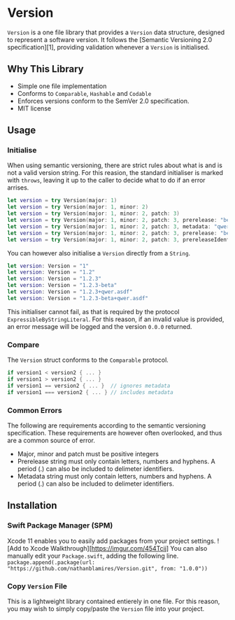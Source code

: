 # Version

`Version` is a one file library that provides a `Version` data structure, designed to represent a software version.
It follows the [Semantic Versioning 2.0 specification][1], providing validation whenever a `Version` is initialised.

## Why This Library
- Simple one file implementation
- Conforms to `Comparable`, `Hashable` and `Codable`
- Enforces versions conform to the SemVer 2.0 specification.
- MIT license

## Usage

### Initialise

When using semantic versioning, there are strict rules about what is and is not a valid version string.
For this reasion, the standard initialiser is marked with `throws`, leaving it up to the caller to decide what to do if an error arrises.
```swift
let version = try Version(major: 1)
let version = try Version(major: 1, minor: 2)
let version = try Version(major: 1, minor: 2, patch: 3)
let version = try Version(major: 1, minor: 2, patch: 3, prerelease: "beta")
let version = try Version(major: 1, minor: 2, patch: 3, metadata: "qwer.asdf")
let version = try Version(major: 1, minor: 2, patch: 3, prerelease: "beta", metadata: "qwer.asdf")
let version = try Version(major: 1, minor: 2, patch: 3, prereleaseIdentifiers: ["beta"], metadataIdentifiers: ["qwer", "asdf"])
```

You can however also initialise a `Version` directly from a `String`.
```swift
let version: Version = "1"
let version: Version = "1.2"
let version: Version = "1.2.3"
let version: Version = "1.2.3-beta"
let version: Version = "1.2.3+qwer.asdf"
let version: Version = "1.2.3-beta+qwer.asdf"
```
This initialiser cannot fail, as that is required by the protocol `ExpressibleByStringLiteral`.
For this reason, if an invalid value is provided, an error message will be logged and the version `0.0.0` returned.

### Compare
The `Version` struct conforms to the `Comparable` protocol.

```swift
if version1 < version2 { ... }
if version1 > version2 { ... }
if version1 == version2 { ... }  // ignores metadata
if version1 === version2 { ... } // includes metadata
```

### Common Errors
The following are requirements according to the semantic versioning specification. 
These requirements are however often overlooked, and thus are a common source of error. 
- Major, minor and patch must be positive integers
- Prerelease string must only contain letters, numbers and hyphens. A period (.) can also be included to delimeter identifiers.  
- Metadata string must only contain letters, numbers and hyphens. A period (.) can also be included to delimeter identifiers.  

## Installation
### Swift Package Manager (SPM)
Xcode 11 enables you to easily add packages from your project settings.
![Add to Xcode Walkthrough][https://imgur.com/454Tcij]
You can also manually edit your `Package.swift`, adding the following line.
`package.append(.package(url: "https://github.com/nathanblamires/Version.git", from: "1.0.0"))`

### Copy `Version` File
This is a lightweight library contained entierely in one file. For this reason, you may wish to simply copy/paste the `Version` file into your project.
